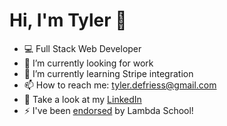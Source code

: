 # Hi, I'm Tyler 👋

- 💻 Full Stack Web Developer
- 🔭 I’m currently looking for work
- 🌱 I’m currently learning Stripe integration
- 📫 How to reach me: tyler.defriess@gmail.com
- 📄 Take a look at my [LinkedIn](https://www.linkedin.com/in/tdefriess/)
- ⚡ I've been [endorsed](https://www.youracclaim.com/badges/221e0a5b-ca50-4109-871a-fa3202ba9ba3/public_url) by Lambda School!

